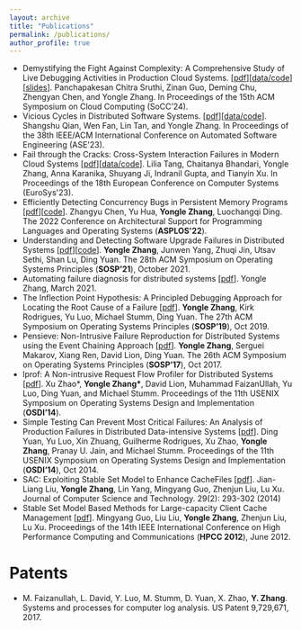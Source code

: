 ```yaml
---
layout: archive
title: "Publications"
permalink: /publications/
author_profile: true
---
```


<!-- {% if author.googlescholar %}
  You can also find my articles on <u><a href="{{author.googlescholar}}">my Google Scholar profile</a>.</u>
{% endif %}

{% include base_path %}

{% for post in site.publications reversed %}
  {% include archive-single.html %}
{% endfor %} -->

- Demystifying the Fight Against Complexity: A Comprehensive Study of
  Live Debugging Activities in Production Cloud Systems. \[[pdf](files/socc24-live-debugging.pdf)\]\[[data/code](https://github.com/zlab-purdue/socc-24-debugging-study)\]\[[slides](files/socc24-live-debugging-ppt.pdf)\]. 
Panchapakesan Chitra Sruthi, Zinan Guo, Deming Chu, Zhengyan Chen, and Yongle Zhang. 
In Proceedings of the 15th ACM Symposium on Cloud Computing (SoCC’24). 
- Vicious Cycles in Distributed Software Systems. \[[pdf](https://www.cs.purdue.edu/homes/lintan/publications/vc-ase23.pdf)\]\[[data/code](https://github.com/lin-tan/vcstudy)\]. 
Shangshu Qian, Wen Fan, Lin Tan, and Yongle Zhang. 
In Proceedings of the 38th IEEE/ACM International Conference on Automated Software Engineering (ASE'23).
- Fail through the Cracks: Cross-System Interaction Failures in Modern Cloud Systems \[[pdf](https://tianyin.github.io/pub/csi-failures.pdf)\]\[[data/code](https://github.com/xlab-uiuc/csi-ae)\]. 
Lilia Tang, Chaitanya Bhandari, Yongle Zhang, Anna Karanika, Shuyang Ji, Indranil Gupta, and Tianyin Xu. 
In Proceedings of the 18th European Conference on Computer Systems (EuroSys'23).
- Efficiently Detecting Concurrency Bugs in Persistent Memory Programs \[[pdf](https://dl.acm.org/doi/10.1145/3503222.3507755)\]\[[code](https://github.com/yhuacode/pmrace)\]. 
Zhangyu Chen, Yu Hua, **Yongle Zhang**, Luochangqi Ding. The 2022 Conference on Architectural Support for Programming Languages and Operating Systems (**ASPLOS'22**).
- Understanding and Detecting Software Upgrade Failures in Distributed Systems \[[pdf](/files/sosp21-upgrade.pdf)\]\[[code](https://github.com/zlab-purdue/ds-upgrade)\]. 
**Yongle Zhang**, Junwen Yang, Zhuqi Jin, Utsav Sethi, Shan Lu, Ding Yuan. The 28th ACM Symposium on Operating Systems Principles (**SOSP’21**), October 2021.
- Automating failure diagnosis for distributed systems \[[pdf](https://tspace.library.utoronto.ca/handle/1807/104953)\]. 
Yongle Zhang, March 2021.
- The Inflection Point Hypothesis: A Principled Debugging Approach for Locating the Root Cause of a Failure \[[pdf](/files/sosp19-kairux.pdf)\]. 
**Yongle Zhang**, Kirk Rodrigues, Yu Luo, Michael Stumm, Ding Yuan. The 27th ACM Symposium on Operating Systems Principles (**SOSP’19**), Oct 2019.
- Pensieve: Non-Intrusive Failure Reproduction for Distributed Systems using the Event Chaining Approach \[[pdf](/files/sosp17-pensieve.pdf)\]. 
**Yongle Zhang**, Serguei Makarov, Xiang Ren, David Lion, Ding Yuan. The 26th ACM Symposium on Operating Systems Principles (**SOSP’17**), Oct 2017.
- lprof: A Non-intrusive Request Flow Profiler for Distributed Systems \[[pdf](/files/osdi14-lprof.pdf)\]. 
Xu Zhao\*, **Yongle Zhang\***, David Lion, Muhammad FaizanUllah, Yu Luo, Ding Yuan, and Michael Stumm. Proceedings of the 11th USENIX Symposium on Operating Systems Design and Implementation (**OSDI’14**). 
- Simple Testing Can Prevent Most Critical Failures: An Analysis of Production Failures in Distributed Data-intensive Systems \[[pdf](/files/osdi14-simpletesting.pdf)\]. 
Ding Yuan, Yu Luo, Xin Zhuang, Guilherme Rodrigues, Xu Zhao, **Yongle Zhang**, Pranay U. Jain, and Michael Stumm.
Proceedings of the 11th USENIX Symposium on Operating Systems Design and Implementation (**OSDI’14**), Oct 2014.
- SAC: Exploiting Stable Set Model to Enhance CacheFiles \[[pdf](https://link.springer.com/article/10.1007/s11390-014-1431-z)\]. 
Jian-Liang Liu, **Yongle Zhang**, Lin Yang, Mingyang Guo, Zhenjun Liu, Lu Xu. Journal of Computer Science and Technology. 29(2): 293-302 (2014)
- Stable Set Model Based Methods for Large-capacity Client Cache Management \[[pdf](https://ieeexplore.ieee.org/document/6332235)\]. 
Mingyang Guo, Liu Liu, **Yongle Zhang**, Zhenjun Liu, Lu Xu. Proceedings of the 14th IEEE International Conference on High Performance Computing and Communications (**HPCC 2012**), June 2012.

# Patents

- M. Faizanullah, L. David, Y. Luo, M. Stumm, D. Yuan, X. Zhao, **Y. Zhang**. Systems and processes for computer log analysis. US Patent 9,729,671, 2017.

